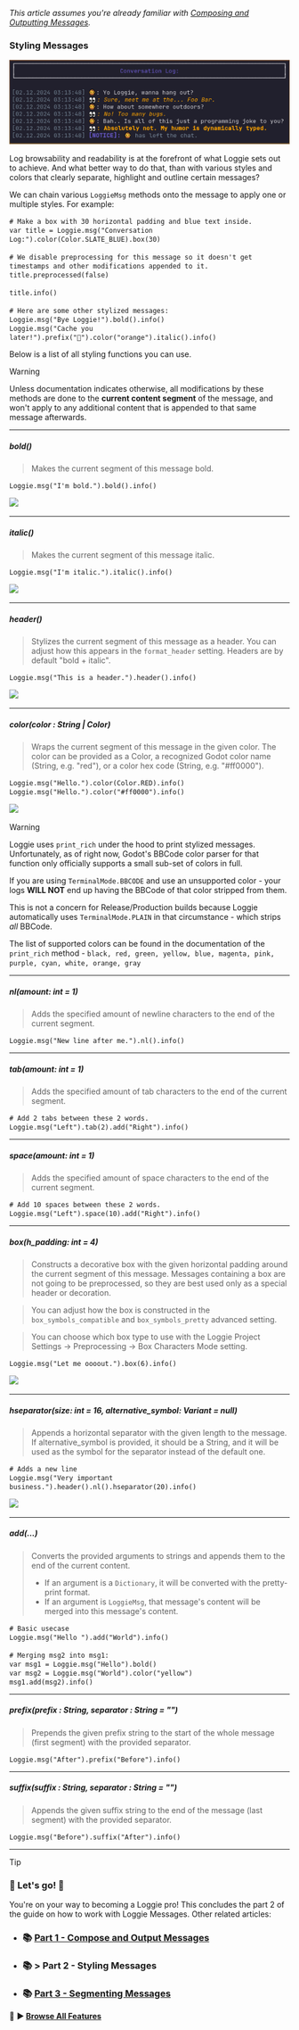 *This article assumes you're already familiar with [Composing and Outputting Messages](COMPOSE_AND_OUTPUT_MESSAGES.md).*
### Styling Messages

![](../../assets/screenshots/sample_conversation_log.png)

Log browsability and readability is at the forefront of what Loggie sets out to achieve. 
And what better way to do that, than with various styles and colors that clearly separate, highlight and outline certain messages?

We can chain various `LoggieMsg` methods onto the message to apply one or multiple styles.
For example:

```gdscript
# Make a box with 30 horizontal padding and blue text inside.
var title = Loggie.msg("Conversation Log:").color(Color.SLATE_BLUE).box(30)

# We disable preprocessing for this message so it doesn't get timestamps and other modifications appended to it.
title.preprocessed(false) 

title.info()

# Here are some other stylized messages:
Loggie.msg("Bye Loggie!").bold().info()
Loggie.msg("Cache you later!").prefix("👀").color("orange").italic().info()
```

Below is a list of all styling functions you can use.

> [!WARNING]
> Unless documentation indicates otherwise, all modifications by these methods are done to the **current content segment** of the message, and won't apply to any additional content that is appended to that same message afterwards.

------------
##### bold()
> Makes the current segment of this message bold.

```gdscript
Loggie.msg("I'm bold.").bold().info()
```
![](https://i.imgur.com/JL5vjlt.png)

------------
##### italic()
> Makes the current segment of this message italic.

```gdscript
Loggie.msg("I'm italic.").italic().info()
```
![](https://i.imgur.com/omvar4a.png)

------------
##### header()
> Stylizes the current segment of this message as a header.
> You can adjust how this appears in the `format_header` setting.
> Headers are by default "bold + italic".

```gdscript
Loggie.msg("This is a header.").header().info()
```
 ![](https://i.imgur.com/MJq1zDs.png)

------------
##### color(color : String | Color)
> Wraps the current segment of this message in the given color. The color can be provided as a Color, a recognized Godot color name (String, e.g. "red"), or a color hex code (String, e.g. "#ff0000").

```gdscript
Loggie.msg("Hello.").color(Color.RED).info()
Loggie.msg("Hello.").color("#ff0000").info()
```
![](https://i.imgur.com/CzVnNxs.png)

> [!WARNING]
> Loggie uses `print_rich` under the hood to print stylized messages. Unfortunately, as of right now, Godot's BBCode color parser for that function only officially supports a small sub-set of colors in full.
> 
> If you are using `TerminalMode.BBCODE` and use an unsupported color - your logs **WILL NOT** end up having the BBCode of that color stripped from them. 
> 
> This is not a concern for Release/Production builds because Loggie automatically uses `TerminalMode.PLAIN` in that circumstance - which strips *all* BBCode.
> 
> The list of supported colors can be found in the documentation of the `print_rich` method - `black, red, green, yellow, blue, magenta, pink, purple, cyan, white, orange, gray`

------------
##### nl(amount: int = 1)
> Adds the specified amount of newline characters to the end of the current segment.

```gdscript
Loggie.msg("New line after me.").nl().info()
```

------------
##### tab(amount: int = 1)
> Adds the specified amount of tab characters to the end of the current segment.

```gdscript
# Add 2 tabs between these 2 words.
Loggie.msg("Left").tab(2).add("Right").info()
```

------------
##### space(amount: int = 1)
> Adds the specified amount of space characters to the end of the current segment.

```gdscript
# Add 10 spaces between these 2 words.
Loggie.msg("Left").space(10).add("Right").info()
```

------------
##### box(h_padding: int = 4)
> Constructs a decorative box with the given horizontal padding around the current segment of this message. Messages containing a box are not going to be preprocessed, so they are best used only as a special header or decoration.

> You can adjust how the box is constructed in the `box_symbols_compatible` and `box_symbols_pretty` advanced setting.

> You can choose which box type to use with the Loggie Project Settings -> Preprocessing -> Box Characters Mode setting.

```gdscript
Loggie.msg("Let me oooout.").box(6).info()
```
![](https://i.imgur.com/sjiVW1g.png)

------------
##### hseparator(size: int = 16, alternative_symbol: Variant = null)
> Appends a horizontal separator with the given length to the message. If alternative_symbol is provided, it should be a String, and it will be used as the symbol for the separator instead of the default one.

```gdscript
# Adds a new line 
Loggie.msg("Very important business.").header().nl().hseparator(20).info()
```
![](https://i.imgur.com/mTEmPgw.png)

------------
##### add(...)
> Converts the provided arguments to strings and appends them to the end of the current content.
> 
> * If an argument is a `Dictionary`, it will be converted with the pretty-print format. 
> * If an argument is `LoggieMsg`, that message's content will be merged into this message's content.

```gdscript
# Basic usecase
Loggie.msg("Hello ").add("World").info()

# Merging msg2 into msg1:
var msg1 = Loggie.msg("Hello").bold()
var msg2 = Loggie.msg("World").color("yellow")
msg1.add(msg2).info()
```

------------
##### prefix(prefix : String, separator : String = "")
> Prepends the given prefix string to the start of the whole message (first segment) with the provided separator.

```gdscript
Loggie.msg("After").prefix("Before").info()
```

------------

##### suffix(suffix : String, separator : String = "")
> Appends the given suffix string to the end of the message (last segment) with the provided separator.

```gdscript
Loggie.msg("Before").suffix("After").info()
```

---
> [!TIP]
> ### 🎉 Let's go! 🥳 
> You're on your way to becoming a Loggie pro!
> This concludes the part 2 of the guide on how to work with Loggie Messages.
> Other related articles:
> 
> * ### 📚 [Part 1 - Compose and Output Messages](../features/COMPOSE_AND_OUTPUT_MESSAGES.md)
> * ### 📚 > Part 2 - Styling Messages
> * ### 📚 [Part 3 - Segmenting Messages](SEGMENTING_MESSAGES.md)
>   
>  👀 **► [Browse All Features](../ALL_FEATURES.md)**











